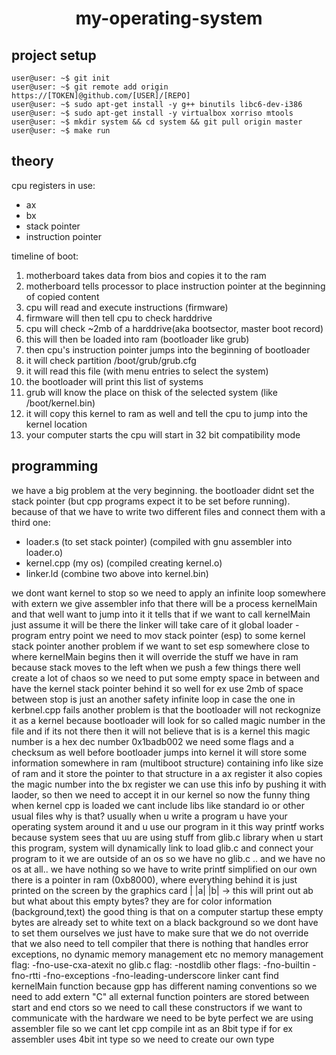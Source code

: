 <h1 align="center">my-operating-system</h1>

<h2 align="left">project setup</h2>

```console
user@user: ~$ git init
user@user: ~$ git remote add origin https://[TOKEN]@github.com/[USER]/[REPO]
user@user: ~$ sudo apt-get install -y g++ binutils libc6-dev-i386
user@user: ~$ sudo apt-get install -y virtualbox xorriso mtools
user@user: ~$ mkdir system && cd system && git pull origin master
user@user: ~$ make run
```
<h2 align="left">theory</h2>
cpu registers in use:
<ul>
	<li>ax</li>
	<li>bx</li>
	<li>stack pointer</li>
	<li>instruction pointer</li>
</ul>
timeline of boot:
<ol>
	<li>motherboard takes data from bios and copies it to the ram</li>
	<li>motherboard tells processor to place instruction pointer at the beginning of copied content</li>
	<li>cpu will read and execute instructions (firmware)</li>
	<li>firmware will then tell cpu to check harddrive</li>
	<li>cpu will check ~2mb of a harddrive(aka bootsector, master boot record)</li>
	<li>this will then be loaded into ram (bootloader like grub)</li>
	<li>then cpu's instruction pointer jumps into the beginning of bootloader</li>
	<li>it will check partition /boot/grub/grub.cfg</li>
	<li>it will read this file (with menu entries to select the system)</li>
	<li>the bootloader will print this list of systems</li>
	<li>grub will know the place on thisk of the selected system (like /boot/kernel.bin)</li>
	<li>it will copy this kernel to ram as well and tell the cpu to jump into the kernel location</li>
	<li>your computer starts the cpu will start in 32 bit compatibility mode</li>
</ol>

<h2 align="left">programming</h2>
we have a big problem at the very beginning. the bootloader didnt set the stack pointer (but cpp programs expect it to be set before running). because of that we have to write two different files and connect them with a third one:
<ul>
	<li>loader.s (to set stack pointer) (compiled with gnu assembler into loader.o)</li>
	<li>kernel.cpp (my os) (compiled creating kernel.o)</li>
	<li>linker.ld (combine two above into kernel.bin)</li>
</ul>

we dont want kernel to stop so we need to apply an infinite loop somewhere
with extern we give assembler info that there will be a process kernelMain and that well want to jump into it
it tells that if we want to call kernelMain just assume it will be there the linker will take care of it
global loader - program entry point
we need to mov stack pointer (esp) to some kernel stack pointer
another problem
if we want to set esp somewhere close to where kernelMain begins then it will override the stuff we have in ram
because stack moves to the left
when we push a few things there well create a lot of chaos
so we need to put some empty space in between and have the kernel stack pointer behind it
so well for ex use 2mb of space between
stop is just an another safety infinite loop in case the one in kerbnel.cpp fails
another problem is that the bootloader will not reckognize it as a kernel because bootloader will look for so called magic number in the file and if its not there then it will not believe that is is a kernel
this magic number is a hex dec number 0x1badb002 we need some flags and a checksum as well
before bootloader jumps into kernel it will store some information somewhere in ram (multiboot structure)
containing info like size of ram and it store the pointer to that structure in a ax register
it also copies the magic number into the bx register
we can use this info by pushing it with laoder, so then we need to accept it in our kernel
so now the funny thing
when kernel cpp is loaded we cant include libs like standard io or other usual files why is that?
usually when u write a program u have your operating system around it and u use our program in it
this way printf works because system sees that uu are using stuff from glib.c library
when u start this program, system will dynamically link to load glib.c and connect your program to it
we are outside of an os so we have no glib.c .. and we have no os at all.. we have nothing
so we have to write printf simplified on our own
there is a pointer in ram (0xb8000), where everything behind it is just printed on the screen by the graphics card
| |a| |b| -> this will print out ab
but what about this empty bytes?
they are for color information (background,text)
the good thing is that on a computer startup these empty bytes are already set to white text on a black background
so we dont have to set them ourselves
we just have to make sure that we do not override that
we also need to tell compiler that there is nothing that handles error exceptions, no dynamic memory management etc
no memory management flag: -fno-use-cxa-atexit
no glib.c flag: -nostdlib
other flags: -fno-builtin -fno-rtti -fno-exceptions -fno-leading-underscore
linker cant find kernelMain function because gpp has different naming conventions so we need to add extern "C"
all external function pointers are stored between start and end ctors so we need to call these constructors
if we want to communicate with the hardware we need to be byte perfect
we are using assembler file so we cant let cpp compile int as an 8bit type if for ex assembler uses 4bit int type
so we need to create our own type
